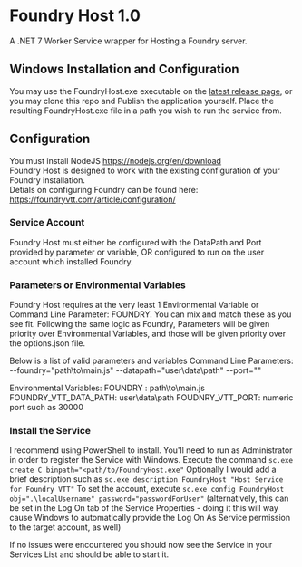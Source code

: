 # Foundry Host 1.0
A .NET 7 Worker Service wrapper for Hosting a Foundry server.

## Windows Installation and Configuration
You may use the FoundryHost.exe executable on the [latest release page](https://github.com/jingounchained/FoundryHost/releases/latest), or you may clone this repo and Publish the application yourself. Place the resulting FoundryHost.exe file in a path you wish to run the service from. 

## Configuration
You must install NodeJS https://nodejs.org/en/download  
Foundry Host is designed to work with the existing configuration of your Foundry installation.  
Detials on configuring Foundry can be found here: https://foundryvtt.com/article/configuration/

### Service Account
Foundry Host must either be configured with the DataPath and Port provided by parameter or variable, OR configured to run on the user account which installed Foundry.

### Parameters or Environmental Variables   
Foundry Host requires at the very least 1 Environmental Variable or Command Line Parameter: FOUNDRY. 
You can mix and match these as you see fit. Following the same logic as Foundry, Parameters will be given priority over Environmental Variables, and those will be given priority over the options.json file.

Below is a list of valid parameters and variables
Command Line Parameters: 
	--foundry="path\to\main.js"
	--datapath="user\data\path"
	--port="<port integer>"

Environmental Variables:
	FOUNDRY : path\to\main.js
	FOUNDRY_VTT_DATA_PATH: user\data\path
	FOUDNRY_VTT_PORT: numeric port such as 30000

### Install the Service
I recommend using PowerShell to install. You'll need to run as Administrator in order to register the Service with Windows.
Execute the command `sc.exe create C binpath="<path/to/FoundryHost.exe"`
Optionally I would add a brief description such as `sc.exe description FoundryHost "Host Service for Foundry VTT"`
To set the account, execute `sc.exe config FoundryHost obj=".\localUsername" password="passwordForUser"` (alternatively, this can be set in the Log On tab of the Service Properties - doing it this will way cause Windows to automatically provide the Log On As Service permission to the target account, as well)


If no issues were encountered you should now see the Service in your Services List and should be able to start it.

